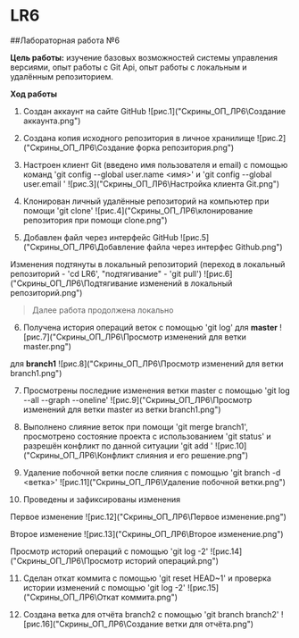 # LR6
##Лабораторная работа №6

**Цель работы:** изучение базовых возможностей системы управления версиями, опыт работы с Git Api,
опыт работы с локальным и удалённым репозиторием.

**Ход работы**

1. Создан аккаунт на сайте GitHub
![рис.1]("Скрины_ОП_ЛР6\Создание аккаунта.png")

2. Создана копия исходного репозитория в личное хранилище
![рис.2]("Скрины_ОП_ЛР6\Создание форка репозитория.png")

3. Настроен клиент Git (введено имя пользователя и email) с помощью команд 'git config --global
user.name <имя>' и 'git config --global user.email <email>'
![рис.3]("Скрины_ОП_ЛР6\Настройка клиента Git.png")

4. Клонирован личный удалённые репозиторий на компьютер при помощи 'git clone'
![рис.4]("Скрины_ОП_ЛР6\клонирование репозитория при помощи clone.png")

5. Добавлен файл через интерфейс GitHub 
![рис.5]("Скрины_ОП_ЛР6\Добавление файла через интерфес Github.png")

Изменения подтянуты в локальный репозиторий (переход в локальный репозиторий - 'cd LR6',
"подтягивание" - 'git pull')
![рис.6]("Скрины_ОП_ЛР6\Подтягивание изменений в локальный репозиторий.png")

> Далее работа продолжена локально
6. Получена история операций веток с помощью 'git log'
для **master**
![рис.7]("Скрины_ОП_ЛР6\Просмотр изменений для ветки master.png")

для **branch1**
![рис.8]("Скрины_ОП_ЛР6\Просмотр изменений для ветки branch1.png")

7. Просмотрены последние изменения ветки master с помощью 'git log --all --graph --oneline'
![рис.9]("Скрины_ОП_ЛР6\Просмотр изменений для ветки master из ветки branch1.png")

8. Выполнено слияние веток при помощи 'git merge branch1', просмотрено состояние проекта с использованием
'git status' и разрешён конфликт по данной ситуации 'git add <file>'
![рис.10]("Скрины_ОП_ЛР6\Конфликт слияния и его решение.png")

9. Удаление побочной ветки после слияния с помощью 'git branch -d <ветка>'
![рис.11]("Скрины_ОП_ЛР6\Удаление побочной ветки.png")

10. Проведены и зафиксированы изменения

Первое изменение
![рис.12]("Скрины_ОП_ЛР6\Первое изменение.png")

Второе изменение
![рис.13]("Скрины_ОП_ЛР6\Второе изменение.png")

Просмотр историй операций с помощью 'git log -2'
![рис.14]("Скрины_ОП_ЛР6\Просмотр историй операций.png")

11. Сделан откат коммита с помощью 'git reset HEAD~1' и проверка истории изменений с помощью 'git log -2'
![рис.15]("Скрины_ОП_ЛР6\Откат коммита.png")

12. Создана ветка для отчёта branch2 с помощью 'git branch branch2'
![рис.16]("Скрины_ОП_ЛР6\Создание  ветки для отчёта.png")
